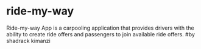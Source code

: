 
# ride-my-way
Ride-my-way App is a carpooling application that provides
drivers with the ability to
create ride offers and passengers
to join available ride offers.
#by shadrack kimanzi
